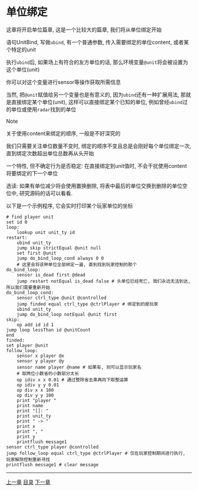 # 单位绑定
这章将开启单位篇章, 这是一个比较大的篇章, 我们将从单位绑定开始

语句UnitBind, 写做`ubind`, 有一个普通参数, 传入需要绑定的单位content, 或者某个特定的unit

执行`ubind`后, 如果场上有符合的友方单位的话, 那么环境变量`@unit`将会被设置为这个单位(unit)

你可以对这个变量进行sensor等操作获取所需信息

当然, 把`@unit`赋值给另一个变量也是有意义的,
因为`ubind`还有一种扩展用法, 那就是直接绑定某个单位(unit),
这样可以直接绑定某个已知的单位, 例如曾经`ubind`过的单位或使用`radar`找到的单位

> [!NOTE]
> 关于使用content来绑定的顺序, 一般是不好深究的
>
> 我们只需要关注单位数量不变时,
> 绑定的顺序不变且总是会刚好每个单位绑定一次, 直到绑定次数超出单位总数再从头开始
>
> 一个特性, 但不确定行为是否稳定:
> 在直接绑定到unit值时, 不会干扰使用content将要绑定的下一个单位

选读: 如果有单位减少将会使用置换删除, 将表中最后的单位交换到删除的单位空位中,
研究源码的话可以看看.

以下是一个示例程序, 它会实时打印某个玩家单位的坐标

```gas
# find player unit
set id 0
loop:
    lookup unit unit_ty id
restart:
    ubind unit_ty
    jump skip strictEqual @unit null
    set first @unit
    jump do_bind_loop_cond always 0 0
    # 这里会将该种单位全部绑定一遍, 直到找到玩家控制的那个
do_bind_loop:
    sensor is_dead first @dead
    jump restart notEqual is_dead false # 头单位已经死亡, 我们永远无法到达, 所以我们需要重新开始
do_bind_loop_cond:
    sensor ctrl_type @unit @controlled
    jump finded equal ctrl_type @ctrlPlayer # 绑定到的是玩家
    ubind unit_ty
    jump do_bind_loop notEqual @unit first
skip:
    op add id id 1
jump loop lessThan id @unitCount
end
finded:
set player @unit
follow_loop:
    sensor x player @x
    sensor y player @y
    sensor name player @name # 如果有, 则可以显示玩家名
    # 取两位小数省的小数部分太长
    op idiv x x 0.01 # 通过整除省去乘再向下取整运算
    op idiv y y 0.01
    op div x x 100
    op div y y 100
    print "player "
    print name
    print "[]: "
    print unit_ty
    print " -> "
    print x
    print ", "
    print y
    printflush message1
sensor ctrl_type player @controlled
jump follow_loop equal ctrl_type @ctrlPlayer # 仅在玩家控制期间进行执行, 玩家解除控制重新寻找
printflush message1 # clear message
```


---
[上一章](./15-radar.md)
[目录](./README.md)
[下一章](./17-unit-control.md)
